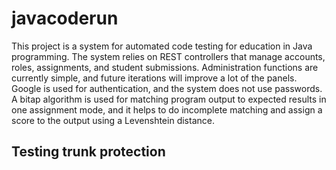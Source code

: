 # javacoderun

This project is a system for automated code testing for education in Java programming.
The system relies on REST controllers that manage accounts, roles, assignments, and student submissions.
Administration functions are currently simple, and future iterations will improve a lot of the panels.
Google is used for authentication, and the system does not use passwords.  
A bitap algorithm is used for matching program output to expected results in one assignment mode, 
and it helps to do incomplete matching and assign a score to the output using a Levenshtein distance.

## Testing trunk protection